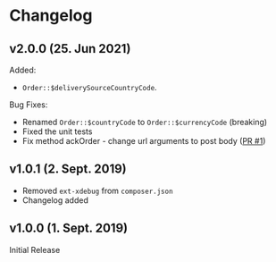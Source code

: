 # Changelog

## v2.0.0 (25. Jun 2021)

Added:
- `Order::$deliverySourceCountryCode`.

Bug Fixes:
- Renamed `Order::$countryCode` to `Order::$currencyCode` (breaking)
- Fixed the unit tests
- Fix method ackOrder - change url arguments to post body ([PR #1](https://github.com/billbeeio/custom-shop-php-sdk/pull/1))

## v1.0.1 (2. Sept. 2019)
- Removed `ext-xdebug` from `composer.json`
- Changelog added

## v1.0.0 (1. Sept. 2019)
Initial Release
